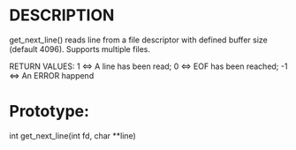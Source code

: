 # DESCRIPTION

get_next_line() reads line from a file descriptor
with defined buffer size (default 4096). Supports multiple files.

RETURN VALUES: 1 <=> A line has been read; 0 <=> EOF has been reached; -1 <=> An ERROR happend

# Prototype:

int get_next_line(int fd, char **line)
